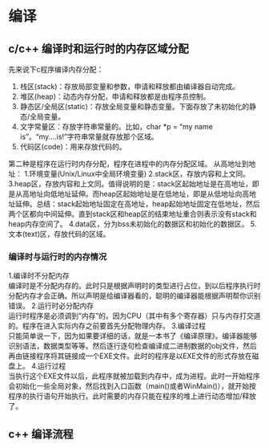 # 编译

## c/c++ 编译时和运行时的内存区域分配

先来说下c程序编译内存分配：

1. 栈区(stack)：存放局部变量和参数，申请和释放都由编译器自动完成。
2. 堆区(heap)：动态内存分配，申请和释放都是由程序员控制。
3. 静态区/全局区(static)：存放全局变量和静态变量。下面存放了未初始化的静态/全局变量。
4. 文字常量区：存放字符串常量的。比如，char *p = “my name is”。“my....is!”字符串常量就存放那个区域。
5. 代码区(code)：用来存放代码的。

第二种是程序在运行时内存分配，程序在进程中的内存分配区域。
从高地址到地址：
1.环境变量(Unix/Linux中全局环境变量)
2.stack区，存放内容和上文同。
3.heap区，存放内容和上文同。值得说明的是：stack区起始地址是在高地址，即是从高地址向低地址延伸。而heap区起始地址是在低地址，即是从低地址向高地址延伸。总结：stack起始地址固定在高地址，heap起始地址固定在低地址，然后两个区都向中间延伸。直到stack区和heap区的结束地址重合则表示没有stack和heap内存空间了。
4.data区，分为bss未初始化的数据区和初始化的数据区。
5.文本(text)区，存放代码的区域。

### 编译时与运行时的内存情况

1.编译时不分配内存  
编译时是不分配内存的。此时只是根据声明时的类型进行占位，到以后程序执行时分配内存才会正确。所以声明是给编译器看的，聪明的编译器能根据声明帮你识别错误。
2.运行时必分配内存  
运行时程序是必须调到“内存”的。因为CPU（其中有多个寄存器）只与内存打交道的。程序在进入实际内存之前要首先分配物理内存。
3.编译过程  
只能简单说一下，因为如果要详细的话，就是一本书了《编译原理》。编译器能够识别语法，数据类型等等。然后逐行逐句检查编译成二进制数据的obj文件，然后再由链接程序将其链接成一个EXE文件。此时的程序是以EXE文件的形式存放在磁盘上。
4.运行过程  
当执行这个EXE文件以后，此程序就被加载到内存中，成为进程。此时一开始程序会初始化一些全局对象，然后找到入口函数（main()或者WinMain()），就开始按程序的执行语句开始执行。此时需要的内存只能在程序的堆上进行动态增加/释放了。

## c++ 编译流程
